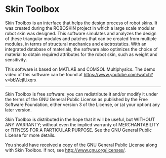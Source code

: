 Skin Toolbox
============

Skin Toolbox is an interface that helps the design process of robot skins.  It was created during the ROBOSKIN project
in which a large scale modular robot skin was designed.  This software simulates and analyzes the design of these
triangular modules and patches that can be created from multiple modules, in terms of structural mechanics and
electrostatics.  With an integrated database of materials, the software also optimizes the choice of material to obtain
required attributes for the robot skin, such as weight and sensitivity.

This software is based on MATLAB and COMSOL Multiphysics. The demo video of this software can be found at https://www.youtube.com/watch?v=bbWejIUxqrx

---
Skin Toolbox is free software: you can redistribute it and/or modify
it under the terms of the GNU General Public License as published by
the Free Software Foundation, either version 3 of the License, or
(at your option) any later version.

Skin Toolbox is distributed in the hope that it will be useful,
but WITHOUT ANY WARRANTY; without even the implied warranty of
MERCHANTABILITY or FITNESS FOR A PARTICULAR PURPOSE.  See the
GNU General Public License for more details.

You should have received a copy of the GNU General Public License
along with Skin Toolbox.  If not, see <http://www.gnu.org/licenses/>.
